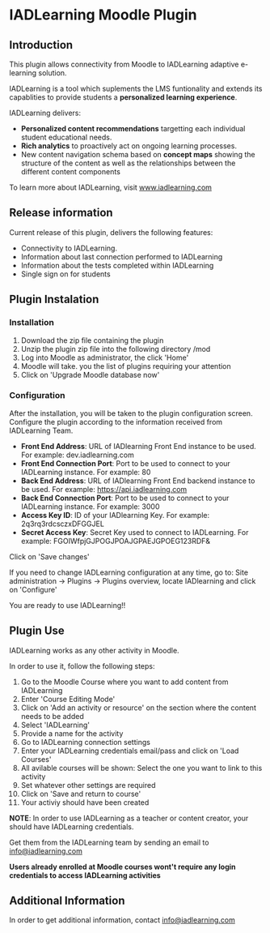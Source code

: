 # IADLearning Moodle Plugin


## Introduction

This plugin allows connectivity from Moodle to IADLearning adaptive e-learning solution.

IADLearning is a tool which suplements the LMS funtionality and extends its capablities to provide students a **personalized learning experience**.

IADLearning delivers:

- **Personalized content recommendations** targetting each individual student educational needs.
- **Rich analytics** to proactively act on ongoing learning processes.
- New content navigation schema based on **concept maps** showing the structure of the content as well as the relationships between the different content components

To learn more about IADLearning, visit www.iadlearning.com

## Release information

Current release of this plugin, delivers the following features:

- Connectivity to IADLearning.
- Information about last connection performed to IADLearning
- Information about the tests completed within IADLearning
- Single sign on for students

## Plugin Instalation


### Installation

1. Download the zip file containing the plugin
2. Unzip the plugin zip file into the following directory <siteroot>/mod
3. Log into Moodle as administrator, the click 'Home'
4. Moodle will take. you the list of plugins requiring your attention
5. Click on 'Upgrade Moodle database now'


### Configuration

After the installation, you will be taken to the plugin configuration screen. Configure the plugin according to the information received from IADLearning Team.

 - **Front End Address**: URL of IADlearning Front End instance to be used. For example: dev.iadlearning.com
 - **Front End Connection Port**: Port to be used to connect to your IADLearning instance.  For example: 80
 - **Back End Address**: URL of IADlearning Front End backend instance to be used. For example: https://api.iadlearning.com
 - **Back End Connection Port**:  Port to be used to connect to your IADLearning instance.  For example: 3000
 - **Access Key ID**: ID of your IADlearning Key. For example: 2q3rq3rdcsczxDFGGJEL
 - **Secret Access Key**: Secret Key used to connect to IADLearning. For example: FGOIWfpjGJPOGJPOAJGPAEJGPOEG123RDF&

 Click on 'Save changes'

If you need to change IADLearning configuration at any time, go to: Site administration -> Plugins -> Plugins overview, locate IADlearning and click on 'Configure'

You are ready to use IADLearning!!


## Plugin Use

IADLearning works as any other activity in Moodle.

In order to use it, follow the following steps:

1. Go to the Moodle Course where you want to add content from IADLearning
2. Enter 'Course Editing Mode'
3. Click on 'Add an activity or resource' on the section where the content needs to be added
4. Select 'IADLearning'
5. Provide a name for the activity
6. Go to IADLearning connection settings
7. Enter your IADLearning credentials email/pass and click on 'Load Courses'
8. All avilable courses will be shown: Select the one you want to link to this activity
9. Set whatever other settings are required
10. Click on 'Save and return to course'
11. Your activiy should have been created



**NOTE**: In order to use IADLearning as a teacher or content creator, your should have IADLearning credentials. 

Get them from the IADLearning team by sending an email to info@iadlearning.com


**Users already enrolled at Moodle courses wont't require any login credentials to access IADLearning activities**


## Additional Information

In order to get additional information, contact info@iadlearning.com




